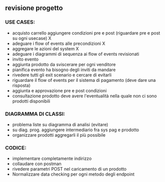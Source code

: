 ## revisione progetto

### USE CASES:
* acquisto carrello aggiungere condizioni pre e post (riguardare pre e post su ogni usecase)    X
* adeguare i flow of events alle precondizioni                                                  X
* aggregare le azioni del system                                                                X
* adeguare i diagrammi di sequenza ai flow of events revisionati
* invito evento
* aggiunta prodotto da sviscerare per ogni venditore
* pianifica evento ha bisogno degli inviti da mandare
* rivedere tutti gli exit scenario e cercare di evitarli
* riguardare il flow of events per il sistema di pagamento (deve dare una risposta)
* aggiunta e approvazione pre e post condizioni
* consultazione prodotto deve avere l'eventualità nella quale non ci sono prodotti disponibili

### DIAGRAMMA DI CLASSI:
* problema liste su diagramma di analisi (evitare)
* su diag. prog. aggiungere intermediario fra sys pag e prodotto
* organizzare prodotti aggregarli il più possibile

### CODICE:
* implementare completamente indirizzo
* collaudare con postman
* rivedere parametri POST nel caricamento di un prodotto 
* Normalizzare data checking per ogni metodo degli endpoint